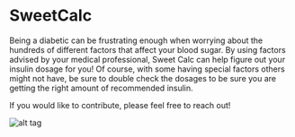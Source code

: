 # SweetCalc
Being a diabetic can be frustrating enough when worrying about the hundreds of different factors that affect your blood sugar. By using factors advised by your medical professional, Sweet Calc can help figure out your insulin dosage for you!
Of course, with some having special factors others might not have, be sure to double check the dosages to be sure you are getting the right amount of recommended insulin.

If you would like to contribute, please feel free to reach out!

![alt tag](https://lh3.googleusercontent.com/PEfy8oPRcGQWZ6Piy9aWhvEMUr83xRKAM-e-L3Pww974QQIrMGB0x8TslqwfBs8Ejg=h900-rw)
